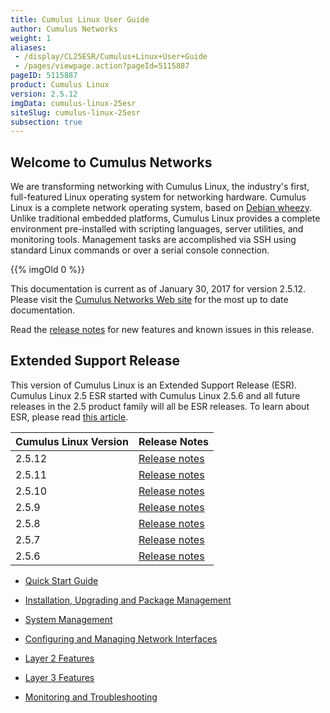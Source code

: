 ```yaml
---
title: Cumulus Linux User Guide
author: Cumulus Networks
weight: 1
aliases:
 - /display/CL25ESR/Cumulus+Linux+User+Guide
 - /pages/viewpage.action?pageId=5115887
pageID: 5115887
product: Cumulus Linux
version: 2.5.12
imgData: cumulus-linux-25esr
siteSlug: cumulus-linux-25esr
subsection: true
---
```

## Welcome to Cumulus Networks</span>

We are transforming networking with Cumulus Linux, the industry's first,
full-featured Linux operating system for networking hardware. Cumulus
Linux is a complete network operating system, based on [Debian
wheezy](http://www.debian.org/releases/wheezy/). Unlike traditional
embedded platforms, Cumulus Linux provides a complete environment
pre-installed with scripting languages, server utilities, and monitoring
tools. Management tasks are accomplished via SSH using standard Linux
commands or over a serial console connection.

{{% imgOld 0 %}}

This documentation is current as of January 30, 2017 for version 2.5.12.
Please visit the [Cumulus Networks Web
site](http://docs.cumulusnetworks.com) for the most up to date
documentation.

Read the [release
notes](https://support.cumulusnetworks.com/hc/en-us/articles/223501348)
for new features and known issues in this release.

## Extended Support Release</span>

This version of Cumulus Linux is an Extended Support Release (ESR).
Cumulus Linux 2.5 ESR started with Cumulus Linux 2.5.6 and all future
releases in the 2.5 product family will all be ESR releases. To learn
about ESR, please read [this
article](https://support.cumulusnetworks.com/hc/en-us/articles/217132357).

| Cumulus Linux Version | Release Notes                                                                       |
| --------------------- | ----------------------------------------------------------------------------------- |
| 2.5.12                | [Release notes](https://support.cumulusnetworks.com/hc/en-us/articles/115001896847) |
| 2.5.11                | [Release notes](https://support.cumulusnetworks.com/hc/en-us/articles/235460667)    |
| 2.5.10                | [Release notes](https://support.cumulusnetworks.com/hc/en-us/articles/223501348)    |
| 2.5.9                 | [Release notes](https://support.cumulusnetworks.com/hc/en-us/articles/222274627)    |
| 2.5.8                 | [Release notes](https://support.cumulusnetworks.com/hc/en-us/articles/219822308)    |
| 2.5.7                 | [Release notes](https://support.cumulusnetworks.com/hc/en-us/articles/217997967)    |
| 2.5.6                 | [Release notes](https://support.cumulusnetworks.com/hc/en-us/articles/216018818)    |

  - [Quick Start Guide](/version/cumulus-linux-25esr/Quick-Start-Guide)

  - [Installation, Upgrading and Package
    Management](/version/cumulus-linux-25esr/Installation-Upgrading-and-Package-Management/)

  - [System Management](/version/cumulus-linux-25esr/System-Management/)

  - [Configuring and Managing Network
    Interfaces](/version/cumulus-linux-25esr/Configuring-and-Managing-Network-Interfaces/)

  - [Layer 2
    Features](/version/cumulus-linux-25esr/Layer-1-and-Layer-2-Features/)

  - [Layer 3 Features](/version/cumulus-linux-25esr/Layer-3-Features/)

  - [Monitoring and
    Troubleshooting](/version/cumulus-linux-25esr/Monitoring-and-Troubleshooting/)

<article id="html-search-results" class="ht-content" style="display: none;">

</article>

<footer id="ht-footer">

</footer>
